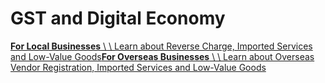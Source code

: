 # GST and Digital Economy

[**For Local Businesses** \\
\\
Learn about Reverse Charge, Imported Services and Low-Value Goods](https://www.iras.gov.sg/taxes/goods-services-tax-(gst)/gst-and-digital-economy/local-businesses)[**For Overseas Businesses** \\
\\
Learn about Overseas Vendor Registration, Imported Services and Low-Value Goods](https://www.iras.gov.sg/taxes/goods-services-tax-(gst)/gst-and-digital-economy/overseas-businesses)